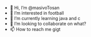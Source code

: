 - 👋 Hi, I’m @masivoTosan
- 👀 I’m interested in football
- 🌱 I’m currently learning java and c
- 💞️ I’m looking to collaborate on what?
- 📫 How to reach me gigt

<!---
masivoTosan/masivoTosan is a ✨ special ✨ repository because its `README.md` (this file) appears on your GitHub profile.
You can click the Preview link to take a look at your changes.
--->
